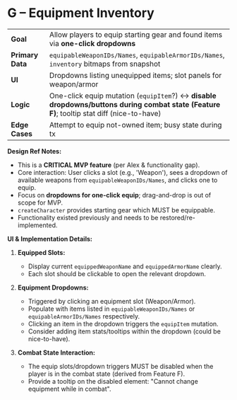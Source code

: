 # G – Equipment Inventory

|  |  |
|---|---|
| **Goal** | Allow players to equip starting gear and found items via **one-click dropdowns** |
| **Primary Data** | `equipableWeaponIDs/Names`, `equipableArmorIDs/Names`, `inventory` bitmaps from snapshot |
| **UI** | Dropdowns listing unequipped items; slot panels for weapon/armor |
| **Logic** | One-click equip mutation (`equipItem`?) ↔ **disable dropdowns/buttons during combat state (Feature F)**; tooltip stat diff (nice-to-have) |
| **Edge Cases** | Attempt to equip not-owned item; busy state during tx |

**Design Ref Notes:**
*   This is a **CRITICAL MVP feature** (per Alex & functionality gap).
*   Core interaction: User clicks a slot (e.g., 'Weapon'), sees a dropdown of available weapons from `equipableWeaponIDs/Names`, and clicks one to equip.
*   Focus on **dropdowns for one-click equip**; drag-and-drop is out of scope for MVP.
*   `createCharacter` provides starting gear which MUST be equippable.
*   Functionality existed previously and needs to be restored/re-implemented.

**UI & Implementation Details:**

1.  **Equipped Slots:**
    *   Display current `equippedWeaponName` and `equippedArmorName` clearly.
    *   Each slot should be clickable to open the relevant dropdown.

2.  **Equipment Dropdowns:**
    *   Triggered by clicking an equipment slot (Weapon/Armor).
    *   Populate with items listed in `equipableWeaponIDs/Names` or `equipableArmorIDs/Names` respectively.
    *   Clicking an item in the dropdown triggers the `equipItem` mutation.
    *   Consider adding item stats/tooltips within the dropdown (could be nice-to-have).

3.  **Combat State Interaction:**
    *   The equip slots/dropdown triggers MUST be disabled when the player is in the combat state (derived from Feature F).
    *   Provide a tooltip on the disabled element: "Cannot change equipment while in combat". 